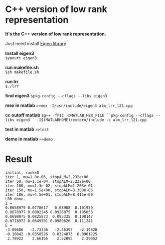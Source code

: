 C++ version of low rank representation
====
**It's the C++ version of low rank representation.**
          
Just need install [Eigen library](http://eigen.tuxfamily.org/index.php?title=Main_Page)    

**Install eigen3**          
`$yaourt eigen3`       
         
**run makefile.sh**        
`$sh makefile.sh`      
             
**run lrr**           
`$./lrr`       

**find eigen3**
`$pkg-config --cflags --libs eigen3`

**mex in matlab**
`>>mex -I/usr/include/eigen3 alm_lrr_l21.cpp`

**cc outoff matlab**
`$g++ -fPIC -DMATLAB_MEX_FILE ``pkg-config --cflags --libs eigen3`` -I$(MATLABHOME)/extern/include -c alm_lrr_l21.cpp`

**test in matlab**
`>>test`

**demo in matlab**
`>>demo`

Result      
============
         
    initial, rank=0
    iter 1, mu=1.0e-06, stopALM=2.232e+00
    iter 50, mu=1.1e-04, stopALM=2.232e+00
    iter 100, mu=1.3e-02, stopALM=1.203e-01
    iter 150, mu=1.5e+00, stopALM=8.300e-06
    iter 186, mu=4.5e+01, stopALM=8.415e-09
    LRR done.
    Z = 
    0.0658979 0.0778617   0.08988  0.101959
    0.0678977 0.0802245 0.0926075  0.105053
    0.0698975 0.0825873  0.095335  0.108147
    0.0718972 0.0849501 0.0980626  0.111241
    E = 
    -3.00606   -2.73336   -2.46397   -2.19828
    -0.10842 -0.0358526  0.0324873  0.0961225
     2.78922    2.66165    2.52895    2.39052

